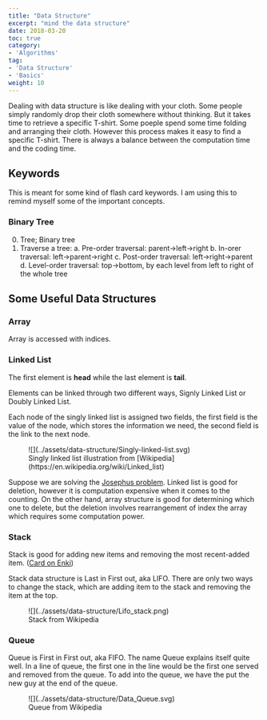 ```yaml
---
title: "Data Structure"
excerpt: "mind the data structure"
date: 2018-03-20
toc: true
category:
- 'Algorithms'
tag:
- 'Data Structure'
- 'Basics'
weight: 10
---
```


Dealing with data structure is like dealing with your cloth. Some people simply randomly drop their cloth somewhere without thinking. But it takes time to retrieve a specific T-shirt. Some poeple spend some time folding and arranging their cloth. However this process makes it easy to find a specific T-shirt. There is always a balance between the computation time and the coding time.

## Keywords

This is meant for some kind of flash card keywords. I am using this to remind myself some of the important concepts.

### Binary Tree

0. Tree; Binary tree
1. Traverse a tree:
   a. Pre-order traversal: parent->left->right
   b. In-orer traversal: left->parent->right
   c. Post-order traversal: left->right->parent
   d. Level-order traversal: top->bottom, by each level from left to right of the whole tree

## Some Useful Data Structures

### Array

Array is accessed with indices.

### Linked List

The first element is **head** while the last element is **tail**.


Elements can be linked through two different ways, Signly Linked List or Doubly Linked List.

Each node of the singly linked list is assigned two fields, the first field is the value of the node, which stores the information we need, the second field is the link to the next node.

<figure markdown="1">
![](../assets/data-structure/Singly-linked-list.svg)
<figcaption markdown="1">
Singly linked list illustration from [Wikipedia](https://en.wikipedia.org/wiki/Linked_list)
</figcaption>
</figure>

Suppose we are solving the [Josephus problem](https://en.wikipedia.org/wiki/Josephus_problem). Linked list is good for deletion, however it is computation expensive when it comes to the counting. On the other hand, array structure is good for determining which one to delete, but the deletion involves rearrangement of index the array which requires some computation power.

### Stack

Stack is good for adding new items and removing the most recent-added item. ([Card on Enki](https://enkipro.com//insight/58f77be3d2d15f373906a905))

Stack data structure is Last in First out, aka LIFO. There are only two ways to change the stack, which are adding item to the stack and removing the item at the top.

<figure markdown="1">
![](../assets/data-structure/Lifo_stack.png)
<figcaption markdown="1">
Stack from Wikipedia
</figcaption>
</figure>

### Queue

Queue is First in First out, aka FIFO. The name Queue explains itself quite well. In a line of queue, the first one in the line would be the first one served and removed from the queue. To add into the queue, we have the put the new guy at the end of the queue.

<figure markdown="1">
![](../assets/data-structure/Data_Queue.svg)
<figcaption markdown="1">
Queue from Wikipedia
</figcaption>
</figure>

